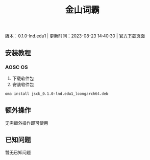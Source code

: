 ﻿---
id: 1730
title: 金山词霸
toc: true
weight: 1730
---

版本：0.1.0-lnd.edu1 | 更新时间：2023-08-23 14:40:30 | [官方下载页面](http://app.loongapps.cn/#/detail/1730)

## 安装教程 

### AOSC OS 

1. 下载软件包
2. 安装软件包

```bash
oma install jscb_0.1.0-lnd.edu1_loongarch64.deb
```

## 额外操作

无需额外操作即可使用

## 已知问题

暂无已知问题

